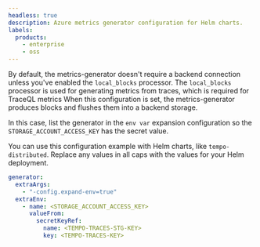 ```yaml
---
headless: true
description: Azure metrics generator configuration for Helm charts.
labels:
  products:
    - enterprise
    - oss
---
```


[//]: # "This file documents the Azure metrics generator configuration for Tempo when using Helm charts."
[//]: # "This shared file is included in these locations:"
[//]: # "/tempo/docs/sources/tempo/configuration/hosted-storage/azure.md"
[//]: # "/tempo/docs/sources/tempo/metrics-from-traces/metrics-queries/configure-traceql-metrics.md"
[//]: # "/helm-charts/tempo-distributed/get-started-helm-charts/_index.md"
[//]: #
[//]: # "If you make changes to this file, verify that the meaning and content are not changed in any place where the file is included."
[//]: # "Any links should be fully qualified and not relative: /docs/grafana/ instead of ../grafana/."

<!-- local blocks processor, Azure storage, and metrics-generator with Helm charts-->

By default, the metrics-generator doesn't require a backend connection unless you've enabled the `local_blocks` processor.
The `local_blocks` processor is used for generating metrics from traces, which is required for TraceQL metrics
When this configuration is set, the metrics-generator produces blocks and flushes them into a backend storage.

In this case, list the generator in the `env var` expansion configuration so the `STORAGE_ACCOUNT_ACCESS_KEY` has the secret value.

You can use this configuration example with Helm charts, like `tempo-distributed`.
Replace any values in all caps with the values for your Helm deployment.

```yaml
generator:
  extraArgs:
    - "-config.expand-env=true"
  extraEnv:
    - name: <STORAGE_ACCOUNT_ACCESS_KEY>
      valueFrom:
        secretKeyRef:
          name: <TEMPO-TRACES-STG-KEY>
          key: <TEMPO-TRACES-KEY>
```
